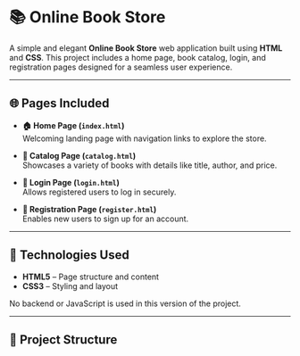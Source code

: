 # 📚 Online Book Store

A simple and elegant **Online Book Store** web application built using **HTML** and **CSS**. This project includes a home page, book catalog, login, and registration pages designed for a seamless user experience.

---

## 🌐 Pages Included

- **🏠 Home Page (`index.html`)**  
  Welcoming landing page with navigation links to explore the store.

- **📖 Catalog Page (`catalog.html`)**  
  Showcases a variety of books with details like title, author, and price.

- **🔐 Login Page (`login.html`)**  
  Allows registered users to log in securely.

- **📝 Registration Page (`register.html`)**  
  Enables new users to sign up for an account.

---

## 🎨 Technologies Used

- **HTML5** – Page structure and content  
- **CSS3** – Styling and layout  

No backend or JavaScript is used in this version of the project.

---

## 📁 Project Structure

